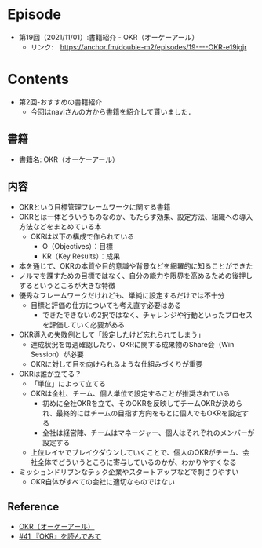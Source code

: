 # Episode
- 第19回（2021/11/01）:書籍紹介 - OKR（オーケーアール）
  - リンク:　https://anchor.fm/double-m2/episodes/19----OKR-e19igjr

# Contents
- 第2回-おすすめの書籍紹介
  - 今回はnaviさんの方から書籍を紹介して貰いました．

## 書籍
- 書籍名: OKR（オーケーアール）

## 内容
- OKRという目標管理フレームワークに関する書籍
- OKRとは一体どういうものなのか、もたらす効果、設定方法、組織への導入方法などをまとめている本
  - OKRは以下の構成で作られている
    - O（Objectives）：目標
    - KR（Key Results）：成果
- 本を通じて、OKRの本質や目的意識や背景などを網羅的に知ることができた
- ノルマを課すための目標ではなく、自分の能力や限界を高めるための後押しするというところが大きな特徴
- 優秀なフレームワークだけれども、単純に設定するだけでは不十分
  - 目標と評価の仕方についても考え直す必要はある
    - できたできないの2択ではなく、チャレンジや行動といったプロセスを評価していく必要がある
- OKR導入の失敗例として「設定したけど忘れられてしまう」
  - 達成状況を毎週確認したり、OKRに関する成果物のShare会（Win Session）が必要
  - OKRに対して目を向けられるような仕組みづくりが重要
- OKRは誰が立てる？
  - 「単位」によって立てる
  - OKRは全社、チーム、個人単位で設定することが推奨されている
    - 初めに全社OKRを立て、そのOKRを反映してチームOKRが決められ、最終的にはチームの目指す方向をもとに個人でもOKRを設定する
    - 全社は経営陣、チームはマネージャー、個人はそれぞれのメンバーが設定する
  - 上位レイヤでブレイクダウンしていくことで、個人のOKRがチーム、会社全体でどういうところに寄与しているのかが、わかりやすくなる
- ミッションドリブンなテック企業やスタートアップなどで刺さりやすい
  - OKR自体がすべての会社に適切なものではない
  
## Reference
- [OKR（オーケーアール）](https://www.amazon.co.jp/dp/B07B2R1ZDL)
- [#41 『OKR』を読んでみて](https://note.com/nvillage24/n/n64fbe7bfce16)
